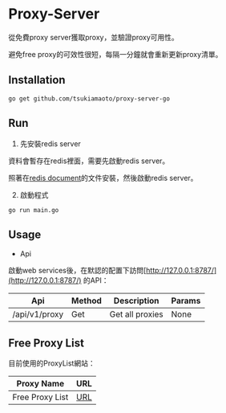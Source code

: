 # Proxy-Server

從免費proxy server獲取proxy，並驗證proxy可用性。

避免free proxy的可效性很短，每隔一分鐘就會重新更新proxy清單。

## Installation

``` 
go get github.com/tsukiamaoto/proxy-server-go
```

## Run

1. 先安裝redis server

資料會暫存在redis裡面，需要先啟動redis server。

照著在[redis document](https://redis.io/docs/getting-started/installation/)的文件安裝，然後啟動redis server。

2. 啟動程式

``` 
go run main.go
```

## Usage

* Api

啟動web services後，在默認的配置下訪問[http://127.0.0.1:8787/](http://127.0.0.1:8787/) 的API：

| Api           | Method | Description     | Params |
|---------------|--------|-----------------|--------|
| /api/v1/proxy | Get    | Get all proxies | None   |


## Free Proxy List

目前使用的ProxyList網站：

| Proxy Name      | URL                                   |
|-----------------|---------------------------------------|
| Free Proxy List | [URL](https://free-proxy-list.net/)   |